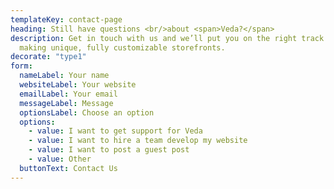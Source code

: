 ```yaml
---
templateKey: contact-page
heading: Still have questions <br/>about <span>Veda?</span>
description: Get in touch with us and we’ll put you on the right track towards
  making unique, fully customizable storefronts.
decorate: "type1"
form:
  nameLabel: Your name
  websiteLabel: Your website
  emailLabel: Your email
  messageLabel: Message
  optionsLabel: Choose an option
  options:
    - value: I want to get support for Veda
    - value: I want to hire a team develop my website
    - value: I want to post a guest post
    - value: Other
  buttonText: Contact Us
---
```

